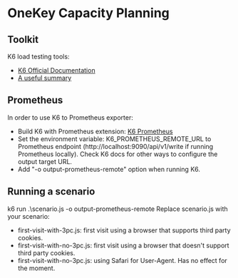 # OneKey Capacity Planning

## Toolkit
K6 load testing tools:
- [K6 Official Documentation](https://k6.io/docs/)
- [A useful summary](https://pflb.us/blog/k6-user-manual/)

## Prometheus
In order to use K6 to Prometheus exporter: 
- Build K6 with Prometheus extension: [K6 Prometheus](https://k6.io/docs/results-output/real-time/prometheus/)
- Set the environment variable: K6_PROMETHEUS_REMOTE_URL to Prometheus endpoint (http://localhost:9090/api/v1/write if running Prometheus locally). Check K6 docs for other ways to configure the output target URL.
- Add "-o output-prometheus-remote" option when running K6.

## Running a scenario
k6 run .\scenario.js -o output-prometheus-remote
Replace scenario.js with your scenario: 
- first-visit-with-3pc.js: first visit using a browser that supports third party cookies.
- first-visit-with-no-3pc.js: first visit using a browser that doesn't support third party cookies.
- first-visit-with-no-3pc.js: using Safari for User-Agent. Has no effect for the moment.

